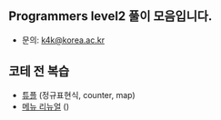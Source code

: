 ## Programmers level2 풀이 모음입니다.

- 문의: k4k@korea.ac.kr

## 코테 전 복습

- [튜플](https://github.com/TAVEResearch/TAVE_algorithm_study/blob/main/%EB%B0%95%EC%A0%9C%EC%9C%A4/programmers/level2/020322_tuple.py) (정규표현식, counter, map)
- [메뉴 리뉴얼](https://github.com/TAVEResearch/TAVE_algorithm_study/blob/main/%EB%B0%95%EC%A0%9C%EC%9C%A4/programmers/level2/020422_menu_renewal.py) ()
